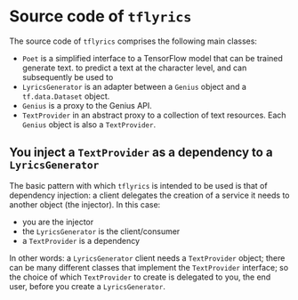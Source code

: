 # Source code of `tflyrics`

The source code of `tflyrics` comprises the following main classes:

* `Poet` is a simplified interface to a TensorFlow model that can be trained
generate text.
to predict a text at the character level, and can subsequently be used to
* `LyricsGenerator` is an adapter between a `Genius` object and a
`tf.data.Dataset` object.
* `Genius` is a proxy to the Genius API.
* `TextProvider` in an abstract proxy to a collection of text resources.
Each `Genius` object is also a `TextProvider`.

## You inject a `TextProvider` as a dependency to a `LyricsGenerator`

The basic pattern with which `tflyrics` is intended to be used is that of
dependency injection: a client delegates the creation of a service it needs
to another object (the injector). In this case:

* you are the injector
* the `LyricsGenerator` is the client/consumer
* a `TextProvider` is a dependency

In other words: a `LyricsGenerator` client needs a `TextProvider` object; there
can be many different classes that implement the `TextProvider` interface; so
the choice of which `TextProvider` to create is delegated to you, the end user,
before you create a `LyricsGenerator`.
